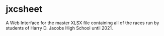 # jxcsheet
A Web Interface for the master XLSX file containing all of the races run by students of Harry D. Jacobs High School until 2021.

